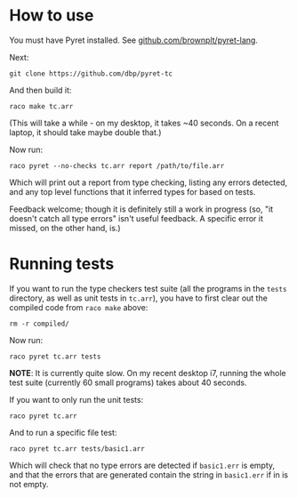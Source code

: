 # How to use

You must have Pyret installed. See
[github.com/brownplt/pyret-lang](https://github.com/brownplt/pyret-lang).

Next:

    git clone https://github.com/dbp/pyret-tc

And then build it:

    raco make tc.arr

(This will take a while - on my desktop, it takes ~40 seconds. On a
recent laptop, it should take maybe double that.)

Now run:

    raco pyret --no-checks tc.arr report /path/to/file.arr

Which will print out a report from type checking, listing any errors
detected, and any top level functions that it inferred types for based
on tests.

Feedback welcome; though it is definitely still a work in progress
(so, "it doesn't catch all type errors" isn't useful feedback. A
specific error it missed, on the other hand, is.)


# Running tests

If you want to run the type checkers test suite (all the programs in
the `tests` directory, as well as unit tests in `tc.arr`), you have
to first clear out the compiled code from `raco make` above:

    rm -r compiled/

Now run:

    raco pyret tc.arr tests


**NOTE**: It is currently quite slow. On my recent desktop i7, running the
  whole test suite (currently 60 small programs) takes about 40 seconds.


If you want to only run the unit tests:

    raco pyret tc.arr

And to run a specific file test:

    raco pyret tc.arr tests/basic1.arr

Which will check that no type errors are detected if `basic1.err` is empty,
and that the errors that are generated contain the string in `basic1.err` if
in is not empty.
